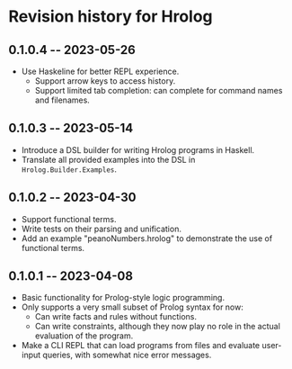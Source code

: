# Revision history for Hrolog


## 0.1.0.4 -- 2023-05-26

* Use Haskeline for better REPL experience.
  * Support arrow keys to access history.
  * Support limited tab completion: can complete for command names and filenames.


## 0.1.0.3 -- 2023-05-14

* Introduce a DSL builder for writing Hrolog programs in Haskell.
* Translate all provided examples into the DSL in `Hrolog.Builder.Examples`.


## 0.1.0.2 -- 2023-04-30

* Support functional terms.
* Write tests on their parsing and unification.
* Add an example "peanoNumbers.hrolog" to demonstrate the use of functional terms.


## 0.1.0.1 -- 2023-04-08

* Basic functionality for Prolog-style logic programming.
* Only supports a very small subset of Prolog syntax for now:
  * Can write facts and rules without functions.
  * Can write constraints, although they now play no role in the actual evaluation of the program.
* Make a CLI REPL that can load programs from files and evaluate user-input queries, with somewhat nice error messages.
